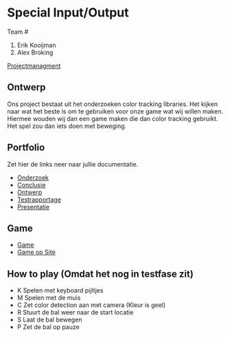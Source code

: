 # Special Input/Output
Team #
1. Erik Kooijman 
2. Alex Broking
 

[Projectmanagment](https://trello.com/b/IoEvQWvh/input-output) <Trello scrumboard bijvoorbeeld>

## Ontwerp
Ons project bestaat uit het onderzoeken color tracking libraries. Het kijken naar wat het beste is om te gebruiken voor onze game wat wij willen maken. Hiermee wouden wij dan een game maken die dan color tracking gebruikt. Het spel zou dan iets doen met beweging.

## Portfolio
Zet hier de links neer naar jullie documentatie.

* [Onderzoek](https://docs.google.com/document/d/1Qlu1fZKQRdXmMBDJtam4hMrKcrBtlqUg7bsOkwp02PA/edit)
* [Conclusie](https://docs.google.com/document/d/1Tuq3q1W7OueZtz5is8sOMu0iQx__UfUZoPDz0lOQUN8/edit)
* [Ontwerp](https://docs.google.com/document/d/1wYHL2h1EBwWC64njSzsesfaInlMg3at1D3KrDHrUOGs/edit)
* [Testrapportage](https://docs.google.com/document/d/13ktp2OYnj8KgAfVGUD6U_oznGmhMNC2NghVP3NSSIG4/edit)
* [Presentatie](https://docs.google.com/presentation/d/1KfVP8_s7Y0EedspNJSmMy7mCQyjj7ayyAovwEoo84Eo/edit)

## Game
* [Game](http://24617.hosts.ma-cloud.nl/bewijzenmap/Input%26Output/Game_1/index.html)
* [Game op Site](http://24617.hosts.ma-cloud.nl/bewijzenmap/Input%26Output/Index.html)

## How to play (Omdat het nog in testfase zit)
* K Spelen met keyboard pijltjes
* M Spelen met de muis
* C Zet color detection aan met camera (Kleur is geel)
* R Stuurt de bal weer naar de start locatie
* S Laat de bal bewegen
* P Zet de bal op pauze

